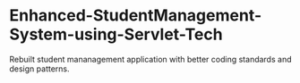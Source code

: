 # Enhanced-StudentManagement-System-using-Servlet-Tech
Rebuilt student mananagement application with better coding standards and design patterns.
